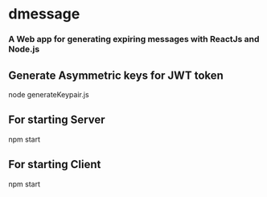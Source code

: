 # dmessage
### A Web app for generating expiring messages with ReactJs and Node.js

## Generate Asymmetric keys for JWT token
 node generateKeypair.js
 
## For starting Server
  npm start
  
## For starting Client
  npm start
